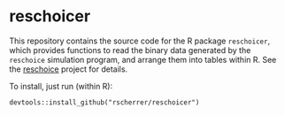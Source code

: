 # reschoicer

This repository contains the source code for the R package `reschoicer`, which provides functions to read the binary data generated by the `reschoice` simulation program, and arrange them into tables within R. See the [reschoice](https://github.com/rscherrer/reschoice) project for details. 

To install, just run (within R):

```{r}
devtools::install_github("rscherrer/reschoicer")
```
